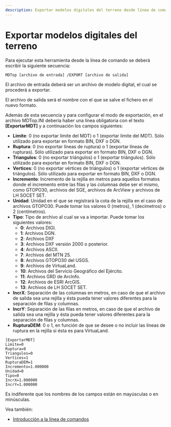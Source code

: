 ```yaml
---
description: Exportar modelos digitales del terreno desde línea de comando
---
```


# Exportar modelos digitales del terreno

Para ejecutar esta herramienta desde la línea de comando se deberá escribir la siguiente secuencia:

```
MDTop [archivo de entrada] /EXPORT [archivo de salida]
```

El archivo de entrada deberá ser un archivo de modelo digital, el cual se procederá a exportar.

El archivo de salida será el nombre con el que se salve el fichero en el nuevo formato.

Además de esta secuencia y para configurar el modo de exportación, en el archivo MDTop.INI debería haber una línea obligatoria con el texto **\[ExportarMDT]** y a continuación los campos siguientes:

* **Limite**: 0 (no exportar límite del MDT) o 1 (exportar límite del MDT). Sólo utilizado para exportar en formato BIN, DXF o DGN.
* **Ruptura**: 0 (no exportar líneas de ruptura) o 1 (exportar líneas de rupturas). Sólo utilizado para exportar en formato BIN, DXF o DGN.
* **Triangulos**: 0 (no exportar triángulos) o 1 (exportar triángulos). Sólo utilizado para exportar en formato BIN, DXF o DGN.
* **Vertices**: 0 (no exportar vértices de triángulos) o 1 (exportar vértices de triángulos). Sólo utilizado para exportar en formato BIN, DXF o DGN.
* **Incremento**: Incremento de la rejilla en metros para aquellos formatos donde el incremento entre las filas y las columnas debe ser el mismo, como GTOPO30, archivos del SGE, archivos de ArcView y archivos de LH SOCET SET.
* **Unidad**: Unidad en el que se registrará la cota de la rejilla en el caso de archivos GTOPO30. Puede tomar los valores 0 (metros), 1 (decímetros) o 2 (centímetros).
* **Tipo**: Tipo de archivo al cual se va a importar. Puede tomar los siguientes valores:
  * **0**: Archivos DIGI.
  * **1**: Archivos DGN.
  * **2**: Archivos DXF
  * **3**: Archivos DXF versión 2000 o posterior.
  * **4**: Archivos ASCII.
  * **7**: Archivos del MTN 25.
  * **8**: Archivos GTOPO30 del USGS.
  * **9**: Archivos de VirtuaLand.
  * **10**: Archivos del Servicio Geográfico del Ejército.
  * **11**: Archivos GRD de ArcInfo.
  * **12**: Archivos de ESRI ArcGIS.
  * **13**: Archivos de LH SOCET SET.
* **IncrX**: Separación de las columnas en metros, en caso de que el archivo de salida sea una rejilla y ésta pueda tener valores diferentes para la separación de filas y columnas.
* **IncrY**: Separación de las filas en metros, en caso de que el archivo de salida sea una rejilla y ésta pueda tener valores diferentes para la separación de filas y columnas.
* **RupturaDEM**: 0 o 1, en función de que se desee o no incluir las líneas de ruptura en la rejilla si ésta es para VirtuaLand.

```
[ExportarMDT]
Limite=0
Ruptura=0
Triangulos=0
Vertices=1
RupturaDEM=1
Incremento=1.000000
Unidad=0
Tipo=0
IncrX=1.000000
IncrY=1.000000
```

Es indiferente que los nombres de los campos están en mayúsculas o en minúsculas.

Vea también:

* [Introducción a la línea de comandos](./)

